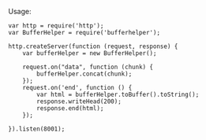 Usage:

    var http = require('http');
    var BufferHelper = require('bufferhelper');
  
    http.createServer(function (request, response) {
        var bufferHelper = new BufferHelper();
    
        request.on("data", function (chunk) {
            bufferHelper.concat(chunk);
        });
        request.on('end', function () {
            var html = bufferHelper.toBuffer().toString();
            response.writeHead(200);
            response.end(html);
        });
  
    }).listen(8001);
